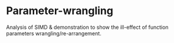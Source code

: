 # Parameter-wrangling
Analysis of SIMD &amp; demonstration to show the ill-effect of function parameters wrangling/re-arrangement.
